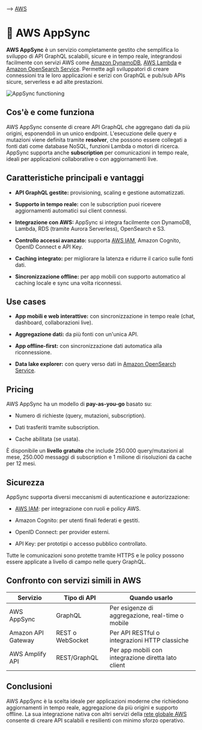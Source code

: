 --> [AWS](00-Intro/AWS.md)
# 🔄 AWS AppSync

**AWS AppSync** è un servizio completamente gestito che semplifica lo sviluppo di API GraphQL scalabili, sicure e in tempo reale, integrandosi facilmente con servizi AWS come [Amazon DynamoDB](04-Database-services/Amazon-DynamoDB.md), [AWS Lambda](01-Compute-options/AWS-Lambda.md) e [Amazon OpenSearch Service](07-IA-ML-Analytics/Analytics/Amazon-OpenSearch.md).
Permette agli sviluppatori di creare connessioni tra le loro applicazioni e serizi con GraphQL e pub/sub APIs sicure, serverless e ad alte prestazioni.

![AppSync functioning](appsync.png)

## Cos'è e come funziona

AWS AppSync consente di creare API GraphQL che aggregano dati da più origini, esponendoli in un unico endpoint. L'esecuzione delle query e mutazioni viene definita tramite **resolver**, che possono essere collegati a fonti dati come database NoSQL, funzioni Lambda o motori di ricerca. AppSync supporta anche **subscription** per comunicazioni in tempo reale, ideali per applicazioni collaborative o con aggiornamenti live.

## Caratteristiche principali e vantaggi

- **API GraphQL gestite:** provisioning, scaling e gestione automatizzati.
    
- **Supporto in tempo reale:** con le subscription puoi ricevere aggiornamenti automatici sui client connessi.
    
- **Integrazione con AWS:** AppSync si integra facilmente con DynamoDB, Lambda, RDS (tramite Aurora Serverless), OpenSearch e S3.
    
- **Controllo accessi avanzato:** supporta [AWS IAM](09-Sicurezza-Compliance-Governance/Sicurezza/AWS-IAM.md), Amazon Cognito, OpenID Connect e API Key.
    
- **Caching integrato:** per migliorare la latenza e ridurre il carico sulle fonti dati.
    
- **Sincronizzazione offline:** per app mobili con supporto automatico al caching locale e sync una volta riconnessi.
    

## Use cases

- **App mobili e web interattive:** con sincronizzazione in tempo reale (chat, dashboard, collaborazioni live).
    
- **Aggregazione dati:** da più fonti con un'unica API.
    
- **App offline-first:** con sincronizzazione dati automatica alla riconnessione.
    
- **Data lake explorer:** con query verso dati in [Amazon OpenSearch Service](07-IA-ML-Analytics/Analytics/Amazon-OpenSearch.md).
    

## Pricing

AWS AppSync ha un modello di **pay-as-you-go** basato su:

- Numero di richieste (query, mutazioni, subscription).
    
- Dati trasferiti tramite subscription.
    
- Cache abilitata (se usata).
    

È disponibile un **livello gratuito** che include 250.000 query/mutazioni al mese, 250.000 messaggi di subscription e 1 milione di risoluzioni da cache per 12 mesi.

## Sicurezza

AppSync supporta diversi meccanismi di autenticazione e autorizzazione:

- [AWS IAM](09-Sicurezza-Compliance-Governance/Sicurezza/AWS-IAM.md): per integrazione con ruoli e policy AWS.
    
- Amazon Cognito: per utenti finali federati e gestiti.
    
- OpenID Connect: per provider esterni.
    
- API Key: per prototipi o accesso pubblico controllato.
    

Tutte le comunicazioni sono protette tramite HTTPS e le policy possono essere applicate a livello di campo nelle query GraphQL.

## Confronto con servizi simili in AWS

|Servizio|Tipo di API|Quando usarlo|
|---|---|---|
|AWS AppSync|GraphQL|Per esigenze di aggregazione, real-time o mobile|
|Amazon API Gateway|REST o WebSocket|Per API RESTful o integrazioni HTTP classiche|
|AWS Amplify API|REST/GraphQL|Per app mobili con integrazione diretta lato client|

## Conclusioni

AWS AppSync è la scelta ideale per applicazioni moderne che richiedono aggiornamenti in tempo reale, aggregazione da più origini e supporto offline. La sua integrazione nativa con altri servizi della [rete globale AWS](03-CDN-e-Networking/Rete-globale-AWS.md) consente di creare API scalabili e resilienti con minimo sforzo operativo.